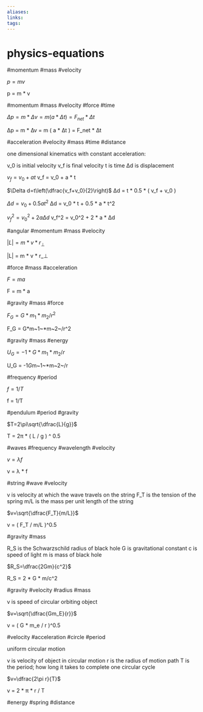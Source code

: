 ```yaml
---
aliases: 
links: 
tags: 
---
```

# physics-equations

#momentum #mass #velocity

$p=mv$

p = m * v

#momentum #mass #velocity #force #time

$\Delta p=m*\Delta v=m(a*\Delta t)=F_{net}*\Delta t$

∆p = m * ∆v = m ( a * ∆t ) = F_net * ∆t

#acceleration #velocity  #mass #time #distance

one dimensional kinematics with constant acceleration:

v_0 is initial velocity
v_f is final velocity
t is time
∆d is displacement

$v_f=v_0+at$
v_f = v_0 + a * t

$\Delta d=t\left(\dfrac{v_f+v_0}{2}\right)$
∆d = t * 0.5 * ( v_f + v_0 )

$\Delta d=v_0+0.5at^2$
∆d = v_0 * t + 0.5 * a * t^2

$v_f^2=v_0^2+2a\Delta d$
v_f^2 = v_0^2 + 2 * a * ∆d

#angular #momentum #mass #velocity

$|L|=m*v*r_\perp$

|L| = m * v * r_⊥

#force #mass #acceleration

$F=ma$

F = m * a

#gravity #mass #force

$F_G = G*m_1*m_2/r^2$

F_G = G*m~1~\*m~2~/r^2

#gravity #mass #energy

$U_G=-1*G*m_1*m_2/r$

U_G = -1*G*m~1~\*m~2~/r

#frequency #period

$f=1/T$

f = 1/T

#pendulum #period #gravity

$T=2\pi\sqrt{\dfrac{L}{g}}$

T = 2π * ( L / g ) ^ 0.5

#waves #frequency #wavelength  #velocity

$v=\lambda f$

v = λ * f

#string #wave #velocity

v is velocity at which the wave travels on the string
F_T is the tension of the spring
m/L is the mass per unit length of the string

$v=\sqrt{\dfrac{F_T}{m/L}}$

v = ( F_T / m/L )^0.5

#gravity #mass

R_S is the Schwarzschild radius of black hole
G is gravitational constant
c is speed of light
m is mass of black hole

$R_S=\dfrac{2Gm}{c^2}$

R_S = 2 * G * m/c^2

#gravity #velocity #radius #mass

v is speed of circular orbiting object

$v=\sqrt{\dfrac{Gm_E}{r}}$

v = ( G * m_e / r )^0.5

#velocity #acceleration #circle #period

uniform circular motion

v is velocity of object in circular motion
r is the radius of motion path
T is the period; how long it takes to complete one circular cycle

$v=\dfrac{2\pi r}{T}$

v = 2 * π * r / T


#energy #spring #distance 


